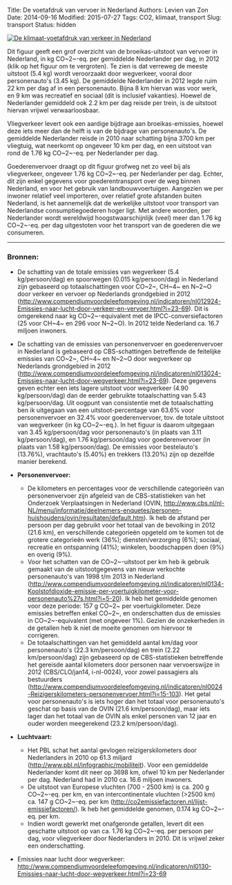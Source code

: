 Title: De voetafdruk van vervoer in Nederland
Authors: Levien van Zon
Date: 2014-09-16
Modified: 2015-07-27
Tags: CO2, klimaat, transport
Slug: transport
Status: hidden

[![De klimaat-voetafdruk van verkeer in Nederland]({filename}/images/co2-voetafdruk-verkeer-nl.png)]({filename}/images/co2-voetafdruk-verkeer-nl.png)

Dit figuur geeft een grof overzicht van de broeikas-uitstoot van vervoer in Nederland, in kg CO~2~-eq. per gemiddelde Nederlander per dag, in 2012 (klik op het figuur om te vergroten). Te zien is dat verreweg de meeste uitstoot (5.4 kg) wordt veroorzaakt door wegverkeer, vooral door personenauto's (3.45 kg). De gemiddelde Nederlander in 2012 legde ruim 22 km per dag af in een personenauto. Bijna 8 km hiervan was voor werk, en 9 km was recreatief en sociaal (dit is inclusief vakanties). Hoewel de Nederlander gemiddeld ook 2.2 km per dag reisde per trein, is de uitstoot hiervan vrijwel verwaarloosbaar. 

Vliegverkeer levert ook een aardige bijdrage aan broeikas-emissies, hoewel deze iets meer dan de helft is van de bijdrage van personenauto's. De gemiddelde Nederlander reisde in 2010 naar schatting bijna 3700 km per vliegtuig, wat neerkomt op ongeveer 10 km per dag, en een uitstoot van rond de 1.76 kg CO~2~-eq. per Nederlander per dag.

Goederenvervoer draagt op dit figuur grofweg net zo veel bij als vliegverkeer, ongeveer 1.76 kg CO~2~-eq. per Nederlander per dag. Echter, dit zijn enkel gegevens voor goederentransport over de weg binnen Nederland, en voor het gebruik van landbouwvoertuigen. Aangezien we per inwoner relatief veel importeren, over relatief grote afstanden buiten Nederland, is het aannemelijk dat de werkelijke uitstoot voor transport van Nederlandse consumptiegoederen hoger ligt. Met andere woorden, per Nederlander wordt wereldwijd hoogstwaarschijnlijk (veel) meer dan 1.76 kg CO~2~-eq. per dag uitgestoten voor het transport van de goederen die we consumeren. 

-----

### Bronnen:

   - De schatting van de totale emissies van wegverkeer (5.4 kg/persoon/dag) en spoorwegen (0.015 kg/persoon/dag) in Nederland zijn gebaseerd op totaalschattingen voor CO~2~, CH~4~ en N~2~O door verkeer en vervoer op Nederlands grondgebied in 2012 (<http://www.compendiumvoordeleefomgeving.nl/indicatoren/nl012924-Emissies-naar-lucht-door-verkeer-en-vervoer.html?i=23-69>). Dit is omgerekend naar kg CO~2~-equivalent met de IPCC-conversiefactoren (25 voor CH~4~ en 296 voor N~2~O). In 2012 telde Nederland ca. 16.7 miljoen inwoners.
   - De schatting van de emissies van personenvervoer en goederenvervoer in Nederland is gebaseerd op CBS-schattingen betreffende de feitelijke emissies van CO~2~, CH~4~ en N~2~O door wegverkeer op Nederlands grondgebied in 2012 (<http://www.compendiumvoordeleefomgeving.nl/indicatoren/nl013024-Emissies-naar-lucht-door-wegverkeer.html?i=23-69>). Deze gegevens geven echter een iets lagere uitstoot voor wegverkeer (4.90 kg/persoon/dag) dan de eerder gebruikte totaalschatting van 5.43 kg/persoon/dag. Uit oogpunt van consistentie met de totaalschatting ben ik uitgegaan van een uitstoot-percentage van 63.6% voor personenvervoer en 32.4% voor goederenvervoer, tov. de totale uitstoot van wegverkeer (in kg CO~2~-eq.). In het figuur is daarom uitgegaan van 3.45 kg/persoon/dag voor personenauto's (in plaats van 3.11 kg/persoon/dag), en 1.76 kg/persoon/dag voor goederenvervoer (in plaats van 1.58 kg/persoon/dag). De emissies voor bestelauto's (13.76%), vrachtauto's (5.40%) en trekkers (13.20%) zijn op dezelfde manier berekend.


   - **Personenvervoer:**
      - De kilometers en percentages voor de verschillende categorieën van personenvervoer zijn afgeleid van de CBS-statistieken van het Onderzoek Verplaatsingen in Nederland (OVIN, <http://www.cbs.nl/nl-NL/menu/informatie/deelnemers-enquetes/personen-huishoudens/ovin/resultaten/default.htm>). Ik heb de afstand per persoon per dag gebruikt voor het totaal van de bevolking in 2012 (21.6 km), en verschillende categorieën opgeteld om te komen tot de grotere categorieën werk (36%); diensten/verzorging (6%); sociaal, recreatie en ontspanning (41%); winkelen, boodschappen doen (9%) en overig (9%). 
      - Voor het schatten van de CO~2~-uitstoot per km heb ik gebruik gemaakt van de uitstootgegevens van nieuw verkochte personenauto's van 1998 t/m 2013 in Nederland (<http://www.compendiumvoordeleefomgeving.nl/indicatoren/nl0134-Koolstofdioxide-emissie-per-voertuigkilometer-voor-personenauto%27s.html?i=5-20>). Ik heb het gemiddelde genomen voor deze periode: 157 g CO~2~ per voertuigkilometer. Deze emissies betreffen enkel CO~2~, en onderschatten dus de emissies in CO~2~-equivalent (met ongeveer 1%). Gezien de onzekerheden in de getallen heb ik niet de moeite genomen om hiervoor te corrigeren.
      - De totaalschattingen van het gemiddeld aantal km/dag voor personenauto's (22.3 km/persoon/dag) en trein (2.22 km/persoon/dag) zijn gebaseerd op de CBS-statistieken betreffende het gereisde aantal kilometers door personen naar vervoerswijze in 2012 (CBS/CLO/jan14, i-nl-0024), voor zowel passagiers als bestuurders (<http://www.compendiumvoordeleefomgeving.nl/indicatoren/nl0024-Reizigerskilometers-personenvervoer.html?i=15-103>). Het getal voor personenauto's is iets hoger dan het totaal voor personenauto's geschat op basis van de OVIN (21.6 km/persoon/dag), maar iets lager dan het totaal van de OVIN als enkel personen van 12 jaar en ouder worden meegerekend (23.2 km/persoon/dag).

   - **Luchtvaart:** 
      - Het PBL schat het aantal gevlogen reizigerskilometers door Nederlanders in 2010 op 61.3 miljard (http://www.pbl.nl/infographic/mobiliteit). Voor een gemiddelde Nederlander komt dit neer op 3698 km, ofwel 10 km per Nederlander per dag. Nederland had in 2010 ca. 16.6 miljoen inwoners. 
      - De uitstoot van Europese vluchten (700 - 2500 km) is ca. 200 g CO~2~-eq. per km, en van intercontinentale vluchten (>2500 km) ca. 147 g CO~2~-eq. per km (<http://co2emissiefactoren.nl/lijst-emissiefactoren/>). Ik heb het gemiddelde genomen, 0.174 kg CO~2~-eq. per km.
      - Indien wordt gewerkt met onafgeronde getallen, levert dit een geschatte uitstoot op van ca. 1.76 kg CO~2~-eq. per persoon per dag, voor vliegverkeer door Nederlanders in 2010. Dit is vrijwel zeker een onderschatting.

   - Emissies naar lucht door wegverkeer: <http://www.compendiumvoordeleefomgeving.nl/indicatoren/nl0130-Emissies-naar-lucht-door-wegverkeer.html?i=23-69>

